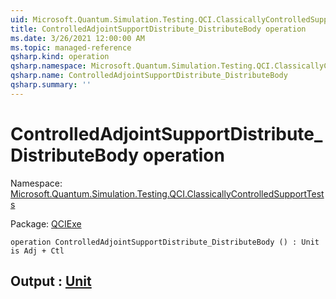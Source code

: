 ```yaml
---
uid: Microsoft.Quantum.Simulation.Testing.QCI.ClassicallyControlledSupportTests.ControlledAdjointSupportDistribute_DistributeBody
title: ControlledAdjointSupportDistribute_DistributeBody operation
ms.date: 3/26/2021 12:00:00 AM
ms.topic: managed-reference
qsharp.kind: operation
qsharp.namespace: Microsoft.Quantum.Simulation.Testing.QCI.ClassicallyControlledSupportTests
qsharp.name: ControlledAdjointSupportDistribute_DistributeBody
qsharp.summary: ''
---
```


# ControlledAdjointSupportDistribute_DistributeBody operation

Namespace: [Microsoft.Quantum.Simulation.Testing.QCI.ClassicallyControlledSupportTests](xref:Microsoft.Quantum.Simulation.Testing.QCI.ClassicallyControlledSupportTests)

Package: [QCIExe](https://nuget.org/packages/QCIExe)




```qsharp
operation ControlledAdjointSupportDistribute_DistributeBody () : Unit is Adj + Ctl
```


## Output : [Unit](xref:microsoft.quantum.lang-ref.unit)

